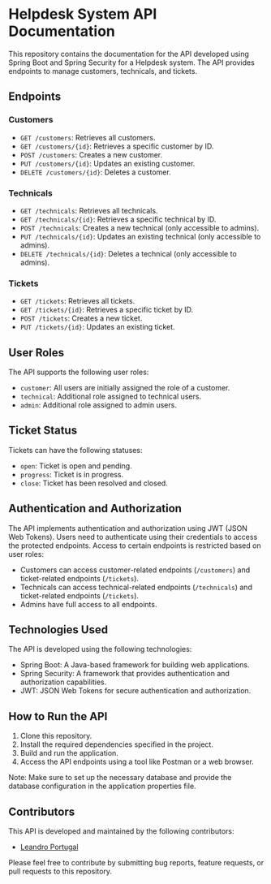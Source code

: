 # Helpdesk System API Documentation

This repository contains the documentation for the API developed using Spring Boot and Spring Security for a Helpdesk system. The API provides endpoints to manage customers, technicals, and tickets.

## Endpoints

### Customers

- `GET /customers`: Retrieves all customers.
- `GET /customers/{id}`: Retrieves a specific customer by ID.
- `POST /customers`: Creates a new customer.
- `PUT /customers/{id}`: Updates an existing customer.
- `DELETE /customers/{id}`: Deletes a customer.

### Technicals

- `GET /technicals`: Retrieves all technicals.
- `GET /technicals/{id}`: Retrieves a specific technical by ID.
- `POST /technicals`: Creates a new technical (only accessible to admins).
- `PUT /technicals/{id}`: Updates an existing technical (only accessible to admins).
- `DELETE /technicals/{id}`: Deletes a technical (only accessible to admins).

### Tickets

- `GET /tickets`: Retrieves all tickets.
- `GET /tickets/{id}`: Retrieves a specific ticket by ID.
- `POST /tickets`: Creates a new ticket.
- `PUT /tickets/{id}`: Updates an existing ticket.

## User Roles

The API supports the following user roles:

- `customer`: All users are initially assigned the role of a customer.
- `technical`: Additional role assigned to technical users.
- `admin`: Additional role assigned to admin users.

## Ticket Status

Tickets can have the following statuses:

- `open`: Ticket is open and pending.
- `progress`: Ticket is in progress.
- `close`: Ticket has been resolved and closed.

## Authentication and Authorization

The API implements authentication and authorization using JWT (JSON Web Tokens). Users need to authenticate using their credentials to access the protected endpoints. Access to certain endpoints is restricted based on user roles:

- Customers can access customer-related endpoints (`/customers`) and ticket-related endpoints (`/tickets`).
- Technicals can access technical-related endpoints (`/technicals`) and ticket-related endpoints (`/tickets`).
- Admins have full access to all endpoints.

## Technologies Used

The API is developed using the following technologies:

- Spring Boot: A Java-based framework for building web applications.
- Spring Security: A framework that provides authentication and authorization capabilities.
- JWT: JSON Web Tokens for secure authentication and authorization.

## How to Run the API

1. Clone this repository.
2. Install the required dependencies specified in the project.
3. Build and run the application.
4. Access the API endpoints using a tool like Postman or a web browser.

Note: Make sure to set up the necessary database and provide the database configuration in the application properties file.

## Contributors

This API is developed and maintained by the following contributors:

- [Leandro Portugal](https://github.com/leandro-portugal)

Please feel free to contribute by submitting bug reports, feature requests, or pull requests to this repository.
